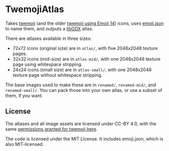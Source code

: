 # TwemojiAtlas

Takes [twemoji](https://github.com/jdecked/twemoji/tree/v15.0.3) (and the older
[twemoji using Emoji 14](https://github.com/twitter/twemoji)) icons,
uses [emoji.json](https://github.com/amio/emoji.json/tree/v15.1.0) to name them,
and outputs a [libGDX](https://libgdx.com/) atlas.

There are atlases available in three sizes:

  - 72x72 icons (original size) are in `atlas/`, with five 2048x2048 texture pages.
  - 32x32 icons (mid-size) are in `atlas-mid/`, with one 2048x2048 texture page using whitespace stripping.
  - 24x24 icons (small size) are in `atlas-small/`, with one 2048x2048 texture page without whitespace stripping.

The base images used to make these are in `renamed/`, `renamed-mid/`, and `renamed-small/`. You can pack those
into your own atlas, or use a subset of them, if you want.

## License

The atlases and all image assets are licensed under CC-BY 4.0, with the same
[permissions granted for twemoji here](https://github.com/jdecked/twemoji/tree/v15.0.3?tab=readme-ov-file#attribution-requirements).

The code is licensed under the MIT License. It includes emoji.json, which is also MIT-licensed.